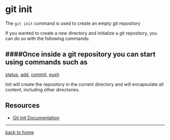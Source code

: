 # git init

The `git init` command is used to create an empty git repository

If you wanted to create a new directory and initialize a git repository, you can do so with the following commands:

####Once inside a git repository you can start using commands such as
---
[status](./Status.md),
[add](./Add.md),
[commit](./Commit.md),
[push](./Push.md)

Init will create the repository in the current directory and will encapsulate all content, including other directories.

## Resources

- [Git Init Documentation](https://git-scm.com/docs/git-init)

---
[back to home](../README.md)